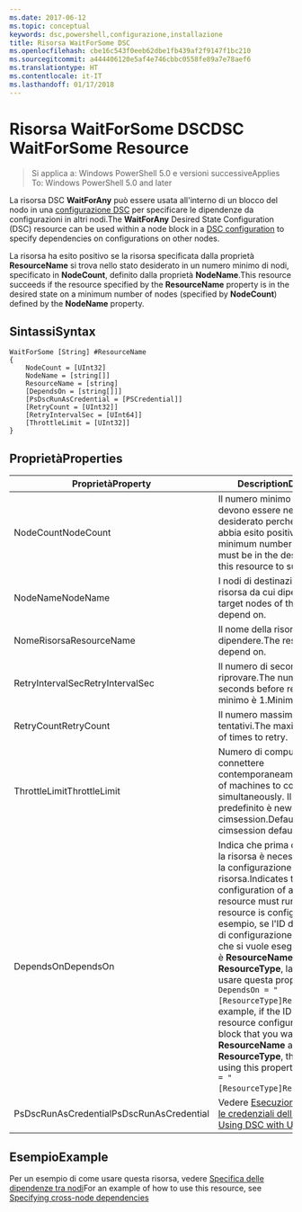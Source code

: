 ```yaml
---
ms.date: 2017-06-12
ms.topic: conceptual
keywords: dsc,powershell,configurazione,installazione
title: Risorsa WaitForSome DSC
ms.openlocfilehash: cbe16c543f0eeb62dbe1fb439af2f9147f1bc210
ms.sourcegitcommit: a444406120e5af4e746cbbc0558fe89a7e78aef6
ms.translationtype: HT
ms.contentlocale: it-IT
ms.lasthandoff: 01/17/2018
---
```

# <a name="dsc-waitforsome-resource"></a><span data-ttu-id="d40aa-103">Risorsa WaitForSome DSC</span><span class="sxs-lookup"><span data-stu-id="d40aa-103">DSC WaitForSome Resource</span></span>

> <span data-ttu-id="d40aa-104">Si applica a: Windows PowerShell 5.0 e versioni successive</span><span class="sxs-lookup"><span data-stu-id="d40aa-104">Applies To: Windows PowerShell 5.0 and later</span></span>

<span data-ttu-id="d40aa-105">La risorsa DSC **WaitForAny** può essere usata all'interno di un blocco del nodo in una [configurazione DSC](configurations.md) per specificare le dipendenze da configurazioni in altri nodi.</span><span class="sxs-lookup"><span data-stu-id="d40aa-105">The **WaitForAny** Desired State Configuration (DSC) resource can be used within a node block in a [DSC configuration](configurations.md) to specify dependencies on configurations on other nodes.</span></span>

<span data-ttu-id="d40aa-106">La risorsa ha esito positivo se la risorsa specificata dalla proprietà **ResourceName** si trova nello stato desiderato in un numero minimo di nodi, specificato in **NodeCount**, definito dalla proprietà **NodeName**.</span><span class="sxs-lookup"><span data-stu-id="d40aa-106">This resource succeeds if the resource specified by the **ResourceName** property is in the desired state on a minimum number of nodes (specified by **NodeCount**) defined by the **NodeName** property.</span></span> 


## <a name="syntax"></a><span data-ttu-id="d40aa-107">Sintassi</span><span class="sxs-lookup"><span data-stu-id="d40aa-107">Syntax</span></span>

```
WaitForSome [String] #ResourceName
{
    NodeCount = [UInt32]
    NodeName = [string[]]
    ResourceName = [string]
    [DependsOn = [string[]]]
    [PsDscRunAsCredential = [PSCredential]]
    [RetryCount = [UInt32]]
    [RetryIntervalSec = [UInt64]]
    [ThrottleLimit = [UInt32]]
}
```

## <a name="properties"></a><span data-ttu-id="d40aa-108">Proprietà</span><span class="sxs-lookup"><span data-stu-id="d40aa-108">Properties</span></span>

|  <span data-ttu-id="d40aa-109">Proprietà</span><span class="sxs-lookup"><span data-stu-id="d40aa-109">Property</span></span>  |  <span data-ttu-id="d40aa-110">Description</span><span class="sxs-lookup"><span data-stu-id="d40aa-110">Description</span></span>   | 
|---|---| 
| <span data-ttu-id="d40aa-111">NodeCount</span><span class="sxs-lookup"><span data-stu-id="d40aa-111">NodeCount</span></span>| <span data-ttu-id="d40aa-112">Il numero minimo di nodi che devono essere nello stato desiderato perché la risorsa abbia esito positivo.</span><span class="sxs-lookup"><span data-stu-id="d40aa-112">The minimum number of nodes that must be in the desired state for this resource to succeed.</span></span>|
| <span data-ttu-id="d40aa-113">NodeName</span><span class="sxs-lookup"><span data-stu-id="d40aa-113">NodeName</span></span>| <span data-ttu-id="d40aa-114">I nodi di destinazione della risorsa da cui dipendere.</span><span class="sxs-lookup"><span data-stu-id="d40aa-114">The target nodes of the resource to depend on.</span></span>| 
| <span data-ttu-id="d40aa-115">NomeRisorsa</span><span class="sxs-lookup"><span data-stu-id="d40aa-115">ResourceName</span></span>| <span data-ttu-id="d40aa-116">Il nome della risorsa da cui dipendere.</span><span class="sxs-lookup"><span data-stu-id="d40aa-116">The resource name to depend on.</span></span>| 
| <span data-ttu-id="d40aa-117">RetryIntervalSec</span><span class="sxs-lookup"><span data-stu-id="d40aa-117">RetryIntervalSec</span></span>| <span data-ttu-id="d40aa-118">Il numero di secondi prima di riprovare.</span><span class="sxs-lookup"><span data-stu-id="d40aa-118">The number of seconds before retrying.</span></span> <span data-ttu-id="d40aa-119">Il valore minimo è 1.</span><span class="sxs-lookup"><span data-stu-id="d40aa-119">Minimum is 1.</span></span>| 
| <span data-ttu-id="d40aa-120">RetryCount</span><span class="sxs-lookup"><span data-stu-id="d40aa-120">RetryCount</span></span>| <span data-ttu-id="d40aa-121">Il numero massimo di tentativi.</span><span class="sxs-lookup"><span data-stu-id="d40aa-121">The maximum number of times to retry.</span></span>| 
| <span data-ttu-id="d40aa-122">ThrottleLimit</span><span class="sxs-lookup"><span data-stu-id="d40aa-122">ThrottleLimit</span></span>| <span data-ttu-id="d40aa-123">Numero di computer da connettere contemporaneamente.</span><span class="sxs-lookup"><span data-stu-id="d40aa-123">Number of machines to connect simultaneously.</span></span> <span data-ttu-id="d40aa-124">Il valore predefinito è new-cimsession.</span><span class="sxs-lookup"><span data-stu-id="d40aa-124">Default is new-cimsession default.</span></span>| 
| <span data-ttu-id="d40aa-125">DependsOn</span><span class="sxs-lookup"><span data-stu-id="d40aa-125">DependsOn</span></span> | <span data-ttu-id="d40aa-126">Indica che prima di configurare la risorsa è necessario eseguire la configurazione di un'altra risorsa.</span><span class="sxs-lookup"><span data-stu-id="d40aa-126">Indicates that the configuration of another resource must run before this resource is configured.</span></span> <span data-ttu-id="d40aa-127">Ad esempio, se l'ID del blocco script di configurazione della risorsa che si vuole eseguire per primo è __ResourceName__ e il tipo è __ResourceType__, la sintassi per usare questa proprietà è `DependsOn = "[ResourceType]ResourceName"`.</span><span class="sxs-lookup"><span data-stu-id="d40aa-127">For example, if the ID of the resource configuration script block that you want to run first is __ResourceName__ and its type is __ResourceType__, the syntax for using this property is `DependsOn = "[ResourceType]ResourceName"`.</span></span>|
| <span data-ttu-id="d40aa-128">PsDscRunAsCredential</span><span class="sxs-lookup"><span data-stu-id="d40aa-128">PsDscRunAsCredential</span></span> | <span data-ttu-id="d40aa-129">Vedere [Esecuzione di DSC con le credenziali dell'utente](https://docs.microsoft.com/en-us/powershell/dsc/runasuser)</span><span class="sxs-lookup"><span data-stu-id="d40aa-129">See [Using DSC with User Credentials](https://docs.microsoft.com/en-us/powershell/dsc/runasuser)</span></span> |


## <a name="example"></a><span data-ttu-id="d40aa-130">Esempio</span><span class="sxs-lookup"><span data-stu-id="d40aa-130">Example</span></span>

<span data-ttu-id="d40aa-131">Per un esempio di come usare questa risorsa, vedere [Specifica delle dipendenze tra nodi](crossNodeDependencies.md)</span><span class="sxs-lookup"><span data-stu-id="d40aa-131">For an example of how to use this resource, see [Specifying cross-node dependencies](crossNodeDependencies.md)</span></span>


